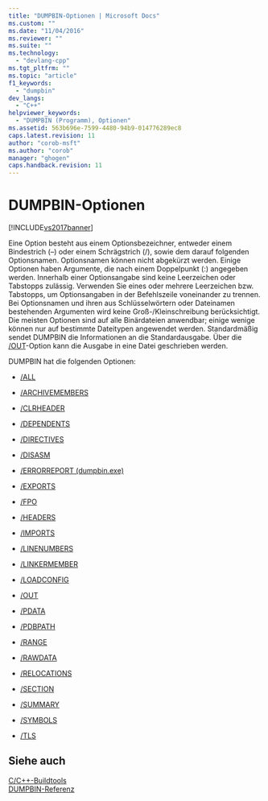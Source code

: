 ```yaml
---
title: "DUMPBIN-Optionen | Microsoft Docs"
ms.custom: ""
ms.date: "11/04/2016"
ms.reviewer: ""
ms.suite: ""
ms.technology: 
  - "devlang-cpp"
ms.tgt_pltfrm: ""
ms.topic: "article"
f1_keywords: 
  - "dumpbin"
dev_langs: 
  - "C++"
helpviewer_keywords: 
  - "DUMPBIN (Programm), Optionen"
ms.assetid: 563b696e-7599-4480-94b9-014776289ec8
caps.latest.revision: 11
author: "corob-msft"
ms.author: "corob"
manager: "ghogen"
caps.handback.revision: 11
---
```

# DUMPBIN-Optionen
[!INCLUDE[vs2017banner](../../assembler/inline/includes/vs2017banner.md)]

Eine Option besteht aus einem Optionsbezeichner, entweder einem Bindestrich \(–\) oder einem Schrägstrich \(\/\), sowie dem darauf folgenden Optionsnamen.  Optionsnamen können nicht abgekürzt werden.  Einige Optionen haben Argumente, die nach einem Doppelpunkt \(:\) angegeben werden.  Innerhalb einer Optionsangabe sind keine Leerzeichen oder Tabstopps zulässig.  Verwenden Sie eines oder mehrere Leerzeichen bzw. Tabstopps, um Optionsangaben in der Befehlszeile voneinander zu trennen.  Bei Optionsnamen und ihren aus Schlüsselwörtern oder Dateinamen bestehenden Argumenten wird keine Groß\-\/Kleinschreibung berücksichtigt.  Die meisten Optionen sind auf alle Binärdateien anwendbar; einige wenige können nur auf bestimmte Dateitypen angewendet werden.  Standardmäßig sendet DUMPBIN die Informationen an die Standardausgabe.  Über die [\/OUT](../../build/reference/out-dumpbin.md)\-Option kann die Ausgabe in eine Datei geschrieben werden.  
  
 DUMPBIN hat die folgenden Optionen:  
  
-   [\/ALL](../../build/reference/all.md)  
  
-   [\/ARCHIVEMEMBERS](../../build/reference/archivemembers.md)  
  
-   [\/CLRHEADER](../../build/reference/clrheader.md)  
  
-   [\/DEPENDENTS](../../build/reference/dependents.md)  
  
-   [\/DIRECTIVES](../../build/reference/directives.md)  
  
-   [\/DISASM](../../build/reference/disasm.md)  
  
-   [\/ERRORREPORT \(dumpbin.exe\)](../../build/reference/errorreport-dumpbin-exe.md)  
  
-   [\/EXPORTS](../../build/reference/dash-exports.md)  
  
-   [\/FPO](../../build/reference/fpo.md)  
  
-   [\/HEADERS](../../build/reference/headers.md)  
  
-   [\/IMPORTS](../../build/reference/imports-dumpbin.md)  
  
-   [\/LINENUMBERS](../../build/reference/linenumbers.md)  
  
-   [\/LINKERMEMBER](../../build/reference/linkermember.md)  
  
-   [\/LOADCONFIG](../../build/reference/loadconfig.md)  
  
-   [\/OUT](../../build/reference/out-dumpbin.md)  
  
-   [\/PDATA](../../build/reference/pdata.md)  
  
-   [\/PDBPATH](../../build/reference/pdbpath.md)  
  
-   [\/RANGE](../../build/reference/range.md)  
  
-   [\/RAWDATA](../../build/reference/rawdata.md)  
  
-   [\/RELOCATIONS](../../build/reference/relocations.md)  
  
-   [\/SECTION](../../build/reference/section-dumpbin.md)  
  
-   [\/SUMMARY](../../build/reference/summary.md)  
  
-   [\/SYMBOLS](../../build/reference/symbols.md)  
  
-   [\/TLS](../../build/reference/tls.md)  
  
## Siehe auch  
 [C\/C\+\+\-Buildtools](../../build/reference/c-cpp-build-tools.md)   
 [DUMPBIN\-Referenz](../../build/reference/dumpbin-reference.md)